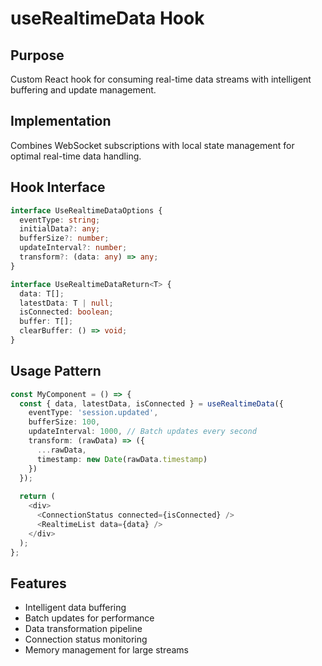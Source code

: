 # useRealtimeData Hook

## Purpose
Custom React hook for consuming real-time data streams with intelligent buffering and update management.

## Implementation
Combines WebSocket subscriptions with local state management for optimal real-time data handling.

## Hook Interface
```typescript
interface UseRealtimeDataOptions {
  eventType: string;
  initialData?: any;
  bufferSize?: number;
  updateInterval?: number;
  transform?: (data: any) => any;
}

interface UseRealtimeDataReturn<T> {
  data: T[];
  latestData: T | null;
  isConnected: boolean;
  buffer: T[];
  clearBuffer: () => void;
}
```

## Usage Pattern
```typescript
const MyComponent = () => {
  const { data, latestData, isConnected } = useRealtimeData({
    eventType: 'session.updated',
    bufferSize: 100,
    updateInterval: 1000, // Batch updates every second
    transform: (rawData) => ({
      ...rawData,
      timestamp: new Date(rawData.timestamp)
    })
  });
  
  return (
    <div>
      <ConnectionStatus connected={isConnected} />
      <RealtimeList data={data} />
    </div>
  );
};
```

## Features
- Intelligent data buffering
- Batch updates for performance
- Data transformation pipeline
- Connection status monitoring
- Memory management for large streams